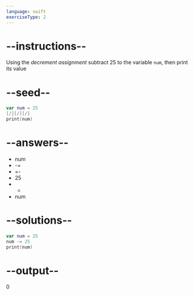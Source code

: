 ```yaml
---
language: swift
exerciseType: 2
---
```


# --instructions--

Using the *decrement assignment* subtract 25 to the variable `num`, then print its value

# --seed--

```swift
var num = 25
[/][/][/]
print(num)
```

# --answers--

- num 
- -= 
- =- 
- 25
- - 
- num 

# --solutions--

```swift
var num = 25
num -= 25
print(num)
```

# --output--

0
